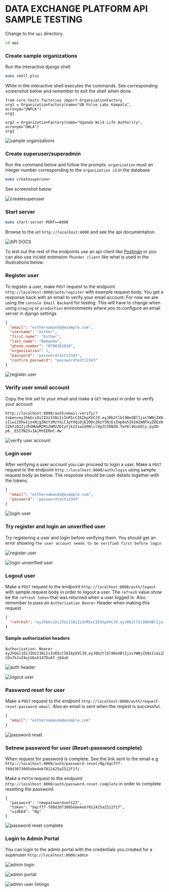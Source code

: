 # DATA EXCHANGE PLATFORM API SAMPLE TESTING

Change to the `api` directory.

```sh
cd api
```

### Create sample organizations

Run the interactive django shell

```sh
make shell_plus
```

While in the interactive shell executes the commands. See corresponding screenshot below and remember to exit the shell when done.

```
from core.tests.factories import OrganizationFactory
org1 = OrganizationFactory(name="UN Pulse Labs Kampala", acronym="UNPLK")
org1

org2 = OrganizationFactory(name="Uganda Wild Life Authority", acronym="UWLA")
org2
```

![sample organizations](screenshoots/sample-organizations.png)

### Create superuser/superadmin

Run the command below and follow the prompts. `organization` must an integer number corresponding to the `organization id` in the database

```sh
make createsuperuser
```

See screenshot below

![createsuperuser](screenshoots/createsuperuser.png)


### Start server

```sh
make start-server PORT==8000
```

Browse to the url `http://localhost:8000` and see the api documentation.

![API DOCS](screenshoots/docs-swagger.png)

To test out the rest of the endpoints use an api client like [Postman](https://www.postman.com/downloads/) or you can also use `VSCODE` extension `Thunder client` like what is used in the illustrations below.

### Register user

To register a user, make `POST` request to the endpoint `http://localhost:8000/auth/register` with example request body. You get a response back with an email to verify your email account. For now we are using the `console Email Backend` for testing. This will have to change when using `staging` or `production` environments where you to configure an email server in django settings

```json
{
  "email": "esthernamanda@example.com",
  "username": "esther",
  "first_name": "Esther",
  "last_name": "Namanda",
  "phone_number": "0700101010",
  "organization": 1,
  "password": "passwordtest12343",
  "confirm_password": "passwordtest12343"
}
```

![register user](screenshoots/register-user.png)

### Verify user email account

Copy the link set to your email and make a `GET` request in order to verify your account

`http://localhost:8000/auth/email-verify/?token=eyJhbGciOiJIUzI1NiIsInR5cCI6IkpXVCJ9.eyJ0b2tlbl90eXBlIjoiYWNjZXNzIiwiZXhwIjoxNjg3NzYzMzYxLCJpYXQiOjE2ODc2NzY5NjEsImp0aSI6ImZmNTkyZDEzN2ZmYzQ1ZjJhOWUwM2M1ZmM2ZDIyYjk2IiwidXNlcl9pZCI6N30.TwY6l4GsGECy-pyDU-p6__E5ITN25v1AjMtEEMoC-Hw`

![verify user account](screenshoots/verify-user.png)

### Login user

After verifying a user account you can proceed to login a user. Make a `POST` request to the endpoint `http://localhost:8000/auth/login` using sample request body as below. The response should be user details together with the tokens.

```json
{
  "email": "esthernamanda@example.com",
  "password": "passwordtest12343"
}
```

![login user](screenshoots/login_user.png)

### Try register and login an unverified user

Try registering a user and login before verifying them. You should get an error showing `The user account needs to be verified first before login`

![register user](screenshoots/register-user2.png)

![login unverified user](screenshoots/login_unverified_user.png)

### Logout user

Make a `POST` request to the endpoint `http://localhost:8000/auth/logout` with sample request body in order to logout a user. The `refresh` value show be the `refresh token` that was returned when a user logged in. Also remember to pass an `Authorization Bearer` Header when making this request

```json
{
  "refresh": "eyJhbGciOiJIUzI1NiIsInR5cCI6IkpXVCJ9.eyJ0b2tlbl90eXBlIjoicmVmcmVzaCIsImV4cCI6MTY4Nzc2NDI0MiwiaWF0IjoxNjg3Njc3ODQyLCJqdGkiOiJkNDgxYzg2NmU0ZmM0M2ViYTA3NzRlMjMwYjE4YzNiZCIsInVzZXJfaWQiOjZ9.vazF8OvSAOe93h7KbkSRK8kgQMEsZmOpB50SC_Knyg4"
}
```

#### Sample authorization headers

```
Authorization: Bearer eyJhbGciOiJIUzI1NiIsInR5cCI6IkpXVCJ9.eyJ0b2tlbl90eXBlIjoiYWNjZXNzIiwiZXhwIjoxNjg3NzY0MjQyLCJpYXQiOjE2ODc2Nzc4NDIsImp0aSI6ImQ3NmRmNWI1NDhlYjQyMDliMDY2NzhlNjBiY2QzNTE1IiwidXNlcl9pZCI6Nn0.vTtnPddPlHoYhS-CDu7kJvZ4wjUGsk147DvAf-j64uU
```

![auth header](screenshoots/auth-headers.png)

![logout user](screenshoots/logout-user.png)

### Password reset for user

Make a `POST` request to the endpoint `http://localhost:8000/auth/request-reset-password-email`. Also an email is sent when the reqiest is successful.

```json
{
  "email": "esthernamanda@example.com"
}
```

![password reset](screenshoots/request-password-reset.png)

### Setnew password for user (Reset-password complete)

When request for password is complete. See the link sent to the email e.g `http://localhost:8000/auth/password-reset/Ng/bqcfff-f89d3073005ebe4eb7812425a2512f1f/`.

Make a `PATCH` request to the endpoint `http://localhost:8000/auth/password-reset-complete` in order to complete resetting the password.

```
{
  "password": "newpasswordset123",
  "token": "bqcfff-f89d3073005ebe4eb7812425a2512f1f",
  "uidb64": "Ng"
}
```

![password reset complete](screenshoots/reset-password-complete.png)

### Login to Admin Portal

You can login to the admin portal with the credentials you created for a superuser `http://localhost:8000/admin`

![admin login](screenshoots/super-admin-login.png)


![admin portal](screenshoots/super-admin-portal.png)


![admin user listings](screenshoots/user-listings-admin.png)
